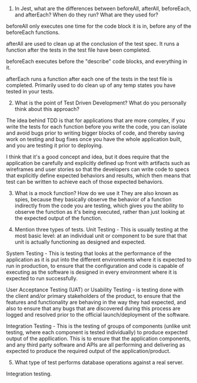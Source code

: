 <!-- Answers to the Short Answer Essay Questions go here -->


1. In Jest, what are the differences between beforeAll, afterAll, beforeEach, and afterEach? When do they run? What are they used for?

beforeAll only executes one time for the code block it is in, before any of the beforeEach functions.

afterAll are used to clean up at the conclusion of the test spec. It runs a function after the tests in the test file have been completed.

beforeEach executes before the "describe" code blocks, and everything in it. 

afterEach runs a function after each one of the tests in the test file is completed. Primarily used to do clean up of any temp states you have tested in your tests.




2. What is the point of Test Driven Development? What do you personally think about this approach?

The idea behind TDD is that for applications that are more complex, if you write the tests for each function before you write the code, you can isolate and avoid bugs prior to writing bigger blocks of code, and thereby saving work on testing and bug fixes once you have the whole application built, and you are testing it prior to deploying.

I think that it's a good concept and idea, but it does require that the application be carefully and explicitly defined up front with artifacts such as wireframes and user stories so that the developers can write code to specs that explicitly define expected behaviors and results, which then means that test can be written to achieve each of those expected behaviors.


3. What is a mock function? How do we use it
They are also known as spies, because they basically observe the behavior of a function indirectly from the code you are testing, which gives you the ability to observe the function as it's being executed, rather than just looking at the expected output of the function.

4. Mention three types of tests.
Unit Testing - This is usually testing at the most basic level: at an individual unit or component to be sure that that unit is actually functioning as designed and expected.

System Testing - This is testing that looks at the performance of the application as it is put into the different environments where it is expected to run in production, to ensure that the configuration and code is capable of executing as the software is designed in every environment where it is expected to run successfully.

User Acceptance Testing (UAT) or Usability Testing - is testing done with the client and/or primary stakeholders of the product, to ensure that the features and functionality are behaving in the way they had expected, and also to ensure that any bugs that are discovered during this process are logged and resolved prior to the official launch/deployment of the software.


Integration Testing - This is the testing of groups of components (unlike unit testing, where each component is tested individually) to produce expected output of the appllication. This is to ensure that the application components, and any third party software and APIs are all performing and delivering as expected to produce the required output of the application/product.


5. What type of test performs database operations against a real server. 

Integration testing.
